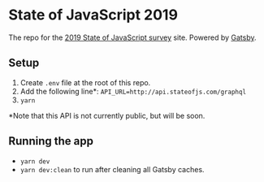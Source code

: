 # State of JavaScript 2019

The repo for the [2019 State of JavaScript survey](https://2019.stateofjs.com/) site. Powered by [Gatsby](https://www.gatsbyjs.org/).

## Setup

1. Create `.env` file at the root of this repo.
2. Add the following line*: `API_URL=http://api.stateofjs.com/graphql`
3. `yarn`

*Note that this API is not currently public, but will be soon. 

## Running the app

- `yarn dev`
- `yarn dev:clean` to run after cleaning all Gatsby caches. 
